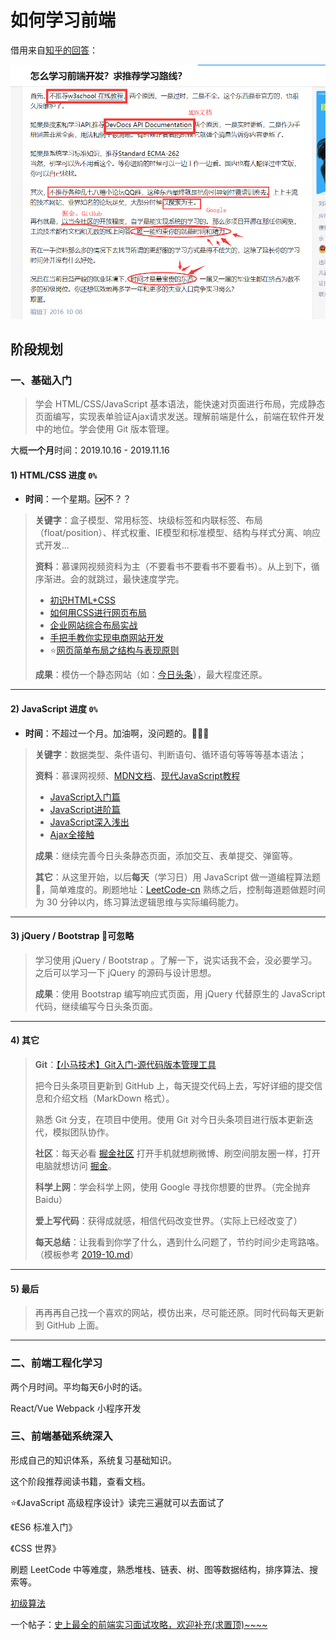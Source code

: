 # 如何学习前端

借用来自[知乎的回答](https://www.zhihu.com/question/30180100)：

![1571155523884](images/1571155523884.png)

## 阶段规划

### 一、基础入门

> 学会 HTML/CSS/JavaScript 基本语法，能快速对页面进行布局，完成静态页面编写，实现表单验证Ajax请求发送。理解前端是什么，前端在软件开发中的地位。学会使用 Git 版本管理。

大概**一个月**时间：2019.10.16 - 2019.11.16 

#### 1) HTML/CSS 进度 `0%`

- **时间**：一个星期。:ok:不？？

> **关键字**：盒子模型、常用标签、块级标签和内联标签、布局（float/position）、样式权重、IE模型和标准模型、结构与样式分离、响应式开发...
>
> **资料**：慕课网视频资料为主（不要看书不要看书不要看书）。从上到下，循序渐进。会的就跳过，最快速度学完。
>
> - [初识HTML+CSS](https://www.imooc.com/learn/9) 
> - [如何用CSS进行网页布局](https://www.imooc.com/learn/57) 
> - [企业网站综合布局实战](https://www.imooc.com/learn/147) 
> - [手把手教你实现电商网站开发](https://www.imooc.com/learn/100) 
> - :star:[网页简单布局之结构与表现原则](https://www.imooc.com/learn/20) 
>
> **成果**：模仿一个静态网站（如：[今日头条](https://www.toutiao.com/)），最大程度还原。

---

#### 2) JavaScript 进度 `0%`

- **时间**：不超过一个月。加油啊，没问题的。:muscle::muscle::muscle: 

> **关键字**：数据类型、条件语句、判断语句、循环语句等等等基本语法；
>
> **资料**：慕课网视频、[MDN文档](https://developer.mozilla.org/zh-CN/)、[现代JavaScript教程](https://zh.javascript.info/)
>
> - [JavaScript入门篇](https://www.imooc.com/learn/36) 
> - [JavaScript进阶篇](https://www.imooc.com/learn/10) 
> - [JavaScript深入浅出](https://www.imooc.com/learn/277) 
> - [Ajax全接触](https://www.imooc.com/learn/250) 
>
> **成果**：继续完善今日头条静态页面，添加交互、表单提交、弹窗等。
>
> **其它**：从这里开始，以后**每天**（学习日）用 JavaScript 做一道编程算法题:pencil:，简单难度的。刷题地址：[LeetCode-cn](https://leetcode-cn.com/problemset/all/) 熟练之后，控制每道题做题时间为 30 分钟以内，练习算法逻辑思维与实际编码能力。

---

#### 3) jQuery / Bootstrap :no_bell:可忽略

> 学习使用 jQuery / Bootstrap 。了解一下，说实话我不会，没必要学习。之后可以学习一下 jQuery 的源码与设计思想。
>
> **成果**：使用 Bootstrap 编写响应式页面，用 jQuery 代替原生的 JavaScript 代码，继续编写今日头条页面。

---

#### 4) 其它

> **Git**：[【小马技术】Git入门-源代码版本管理工具](https://www.bilibili.com/video/av23380399) 
>
> 把今日头条项目更新到 GitHub 上，每天提交代码上去，写好详细的提交信息和介绍文档（MarkDown 格式）。
>
> 熟悉 Git 分支，在项目中使用。使用 Git 对今日头条项目进行版本更新迭代，模拟团队协作。
>
> **社区**：每天必看 [掘金社区](https://juejin.im/) 打开手机就想刷微博、刷空间朋友圈一样，打开电脑就想访问 [掘金](https://juejin.im/)。
>
> **科学上网**：学会科学上网，使用 Google 寻找你想要的世界。（完全抛弃 Baidu）
>
> **爱上写代码**：获得成就感，相信代码改变世界。（实际上已经改变了）
>
> **每天总结**：让我看到你学了什么，遇到什么问题了，节约时间少走弯路咯。（模板参考 [2019-10.md](./2019-10.md)）

---

#### 5) 最后

> 再再再自己找一个喜欢的网站，模仿出来，尽可能还原。同时代码每天更新到 GitHub 上面。

---

### 二、前端工程化学习

两个月时间。平均每天6小时的话。

React/Vue  Webpack 小程序开发



### 三、前端基础系统深入

形成自己的知识体系，系统复习基础知识。

这个阶段推荐阅读书籍，查看文档。

:star:《JavaScript 高级程序设计》读完三遍就可以去面试了

《ES6 标准入门》

《CSS 世界》

刷题 LeetCode 中等难度，熟悉堆栈、链表、树、图等数据结构，排序算法、搜索等。

[初级算法](https://leetcode-cn.com/explore/featured/card/top-interview-questions-easy/) 



一个帖子：[史上最全的前端实习面试攻略，欢迎补充(求置顶)~~~~](https://www.nowcoder.com/discuss/84088?type=2&order=0&pos=3&page=1) 
